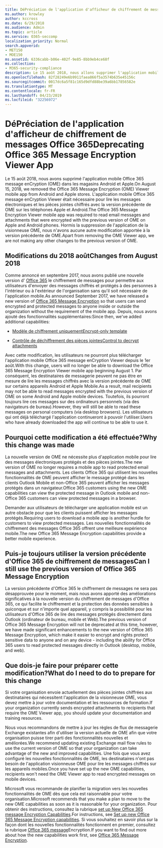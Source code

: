 ```yaml
---
title: DéPréciation de l'application d'afficheur de chiffrement de messages Office 365
ms.author: krowley
author: kccross
ms.date: 6/29/2018
ms.audience: Admin
ms.topic: article
ms.service: O365-seccomp
localization_priority: Normal
search.appverid:
- MET150
- MOE150
ms.assetid: 6336cabb-b06e-402f-9e85-8bb9eb4ce68f
ms.collection:
- M365-security-compliance
description: Le 15 août 2018, nous allons supprimer l'application mobile Office 365 message enCryption (OME) Viewer d'Android et d'Apple stores. L'application mobile Office 365 message enCryption Viewer était nécessaire pour lire les messages électroniques et les pièces jointes chiffrés avec la version précédente de OME sur les téléphones Apple et Android. Hormis la suppression de l'application de la visionneuse OME, nous n'avons aucune autre modification apportée à la version précédente de OME.
ms.openlocfilehash: 82f28249e6b9911faea866f5a3574b635e45156c
ms.sourcegitcommit: 0017dc6a5f81c165d9dfd88be39a6bb17856582e
ms.translationtype: MT
ms.contentlocale: fr-FR
ms.lasthandoff: 04/23/2019
ms.locfileid: "32256972"
---
```

# <a name="deprecating-office-365-message-encryption-viewer-app"></a><span data-ttu-id="0bbcd-105">DéPréciation de l'application d'afficheur de chiffrement de messages Office 365</span><span class="sxs-lookup"><span data-stu-id="0bbcd-105">Deprecating Office 365 Message Encryption Viewer App</span></span>

<span data-ttu-id="0bbcd-106">Le 15 août 2018, nous avons supprimé l'application mobile Office 365 message enCryption (OME) dans les magasins Android et Apple.</span><span class="sxs-lookup"><span data-stu-id="0bbcd-106">On August 15, 2018, we removed the Office 365 Message Encryption (OME) Viewer mobile app from Android and Apple stores.</span></span> <span data-ttu-id="0bbcd-107">L'application mobile Office 365 message enCryption Viewer était nécessaire pour lire les messages électroniques et les pièces jointes chiffrés avec la version précédente de OME sur les téléphones Apple et Android.</span><span class="sxs-lookup"><span data-stu-id="0bbcd-107">The Office 365 Message Encryption Viewer mobile app was required to read email messages and attachments that were encrypted with the previous version of OME on Apple and Android phones.</span></span> <span data-ttu-id="0bbcd-108">Hormis la suppression de l'application de la visionneuse OME, nous n'avons aucune autre modification apportée à la version précédente de OME.</span><span class="sxs-lookup"><span data-stu-id="0bbcd-108">Apart from removing the OME Viewer app, we are not making any other changes to the previous version of OME.</span></span>
  
## <a name="changes-from-august-2018"></a><span data-ttu-id="0bbcd-109">Modifications du 2018 août</span><span class="sxs-lookup"><span data-stu-id="0bbcd-109">Changes from August 2018</span></span>

<span data-ttu-id="0bbcd-110">Comme annoncé en septembre 2017, nous avons publié une nouvelle version d' [Office 365](https://aka.ms/ome2017) le chiffrement de messages pour permettre aux utilisateurs d'envoyer des messages chiffrés et protégés à des personnes à l'intérieur ou à l'extérieur de l'organisation sans qu'il soit nécessaire de l'application mobile.</span><span class="sxs-lookup"><span data-stu-id="0bbcd-110">As announced September 2017, we have released a new version of [Office 365 Message Encryption](https://aka.ms/ome2017) so that users can send encrypted and protected messages to anyone inside or outside the organization without the requirement of the mobile app.</span></span> <span data-ttu-id="0bbcd-111">Depuis, nous avons ajouté des fonctionnalités supplémentaires:</span><span class="sxs-lookup"><span data-stu-id="0bbcd-111">Since then, we've added additional capabilities:</span></span>
  
- [<span data-ttu-id="0bbcd-112">Modèle de chiffrement uniquement</span><span class="sxs-lookup"><span data-stu-id="0bbcd-112">Encrypt-only template</span></span>](https://aka.ms/encryptonly)

- [<span data-ttu-id="0bbcd-113">Contrôle de déchiffrement des pièces jointes</span><span class="sxs-lookup"><span data-stu-id="0bbcd-113">Control to decrypt attachments</span></span>](https://techcommunity.microsoft.com/t5/Security-Privacy-and-Compliance/Admin-control-for-attachments-now-available-in-Office-365/ba-p/204007)
    
<span data-ttu-id="0bbcd-114">Avec cette modification, les utilisateurs ne pourront plus télécharger l'application mobile Office 365 message enCryption Viewer depuis le 1er août.</span><span class="sxs-lookup"><span data-stu-id="0bbcd-114">With this change, users will no longer be able to download the Office 365 Message Encryption Viewer mobile app beginning August 1.</span></span> <span data-ttu-id="0bbcd-115">Par conséquent, les destinataires de messagerie peuvent ne pas être en mesure de lire les messages chiffrés avec la version précédente de OME sur certains appareils Android et Apple Mobile.</span><span class="sxs-lookup"><span data-stu-id="0bbcd-115">As a result, mail recipients may not be able to read messages encrypted with the previous version of OME on some Android and Apple mobile devices.</span></span> <span data-ttu-id="0bbcd-116">Toutefois, ils pourront toujours lire ces messages sur des ordinateurs personnels (via des navigateurs de bureau).</span><span class="sxs-lookup"><span data-stu-id="0bbcd-116">However, they will still be able to read these messages on personal computers (via desktop browsers).</span></span> <span data-ttu-id="0bbcd-117">Les utilisateurs qui ont déjà téléchargé l'application continueront à pouvoir l'utiliser.</span><span class="sxs-lookup"><span data-stu-id="0bbcd-117">Users who have already downloaded the app will continue to be able to use it.</span></span>
  
## <a name="why-this-change-was-made"></a><span data-ttu-id="0bbcd-118">Pourquoi cette modification a été effectuée?</span><span class="sxs-lookup"><span data-stu-id="0bbcd-118">Why this change was made</span></span>

<span data-ttu-id="0bbcd-119">La nouvelle version de OME ne nécessite plus d'application mobile pour lire des messages électroniques protégés et des pièces jointes.</span><span class="sxs-lookup"><span data-stu-id="0bbcd-119">The new version of OME no longer requires a mobile app to read protected email messages and attachments.</span></span> <span data-ttu-id="0bbcd-120">Les clients Office 365 qui utilisent les nouvelles fonctionnalités de OME peuvent afficher le message protégé dans les clients Outlook Mobile et non-Office 365 peuvent afficher les messages protégés dans un navigateur.</span><span class="sxs-lookup"><span data-stu-id="0bbcd-120">Office 365 customers using the new OME capabilities can view the protected message in Outlook mobile and non-Office 365 customers can view protected messages in a browser.</span></span>
  
<span data-ttu-id="0bbcd-121">Demander aux utilisateurs de télécharger une application mobile est un autre obstacle pour que les clients puissent afficher les messages protégés.</span><span class="sxs-lookup"><span data-stu-id="0bbcd-121">Requiring users to download a mobile app is another hurdle for customers to view protected messages.</span></span> <span data-ttu-id="0bbcd-122">Les nouvelles fonctionnalités de chiffrement des messages Office 365 offrent une meilleure expérience mobile.</span><span class="sxs-lookup"><span data-stu-id="0bbcd-122">The new Office 365 Message Encryption capabilities provide a better mobile experience.</span></span>
  
## <a name="can-i-still-use-the-previous-version-of-office-365-message-encryption"></a><span data-ttu-id="0bbcd-123">Puis-je toujours utiliser la version précédente d'Office 365 de chiffrement de messages</span><span class="sxs-lookup"><span data-stu-id="0bbcd-123">Can I still use the previous version of Office 365 Message Encryption</span></span>

<span data-ttu-id="0bbcd-124">La version précédente d'Office 365 le chiffrement de messages ne sera pas désapprouvée pour le moment, mais nous avons apporté des améliorations significatives à la nouvelle version du chiffrement de messages d'Office 365, ce qui facilite le chiffrement et la protection des données sensibles à quiconque et sur n'importe quel appareil, y compris la possibilité pour les utilisateurs d'Office 365 de lire des messages protégés directement dans Outlook (ordinateur de bureau, mobile et Web).</span><span class="sxs-lookup"><span data-stu-id="0bbcd-124">The previous version of Office 365 Message Encryption will not be deprecated at this time, however, we have made significant enhancements to the new version of Office 365 Message Encryption, which make it easier to encrypt and rights protect sensitive data to anyone and on any device - including the ability for Office 365 users to read protected messages directly in Outlook (desktop, mobile, and web).</span></span> 
  
## <a name="what-do-i-need-to-do-to-prepare-for-this-change"></a><span data-ttu-id="0bbcd-125">Que dois-je faire pour préparer cette modification?</span><span class="sxs-lookup"><span data-stu-id="0bbcd-125">What do I need to do to prepare for this change</span></span>

<span data-ttu-id="0bbcd-126">Si votre organisation envoie actuellement des pièces jointes chiffrées aux destinataires qui nécessitent l'application de la visionneuse OME, vous devez mettre à jour votre documentation et les ressources de formation.</span><span class="sxs-lookup"><span data-stu-id="0bbcd-126">If your organization currently sends encrypted attachments to recipients that require the OME Viewer app, you should update your documentation and training resources.</span></span>
  
<span data-ttu-id="0bbcd-127">Nous vous recommandons de mettre à jour les règles de flux de messagerie Exchange existantes afin d'utiliser la version actuelle de OME afin que votre organisation puisse tirer parti des fonctionnalités nouvelles et améliorées.</span><span class="sxs-lookup"><span data-stu-id="0bbcd-127">We recommend updating existing Exchange mail flow rules to use the current version of OME so that your organization can take advantage of the new and improved capabilities.</span></span> <span data-ttu-id="0bbcd-128">Une fois que vous avez configuré les nouvelles fonctionnalités de OME, les destinataires n'ont pas besoin de l'application visionneuse OME pour lire les messages chiffrés sur les appareils mobiles.</span><span class="sxs-lookup"><span data-stu-id="0bbcd-128">Once you have set up the new OME capabilities, recipients won't need the OME Viewer app to read encrypted messages on mobile devices.</span></span>
  
<span data-ttu-id="0bbcd-129">Microsoft vous recommande de planifier la migration vers les nouvelles fonctionnalités de OME dès que cela est raisonnable pour votre organisation.</span><span class="sxs-lookup"><span data-stu-id="0bbcd-129">Microsoft recommends that you make a plan to move to the new OME capabilities as soon as it is reasonable for your organization.</span></span> <span data-ttu-id="0bbcd-130">Pour obtenir des instructions, consultez la rubrique [set up New Office 365 message Encryption Capabilities](set-up-new-message-encryption-capabilities.md).</span><span class="sxs-lookup"><span data-stu-id="0bbcd-130">For instructions, see [Set up new Office 365 Message Encryption capabilities](set-up-new-message-encryption-capabilities.md).</span></span> <span data-ttu-id="0bbcd-131">Si vous souhaitez en savoir plus sur la façon dont les nouvelles fonctionnalités fonctionnent en premier, consultez la rubrique [Office 365 message](ome.md)Encryption.</span><span class="sxs-lookup"><span data-stu-id="0bbcd-131">If you want to find out more about how the new capabilities work first, see [Office 365 Message Encryption](ome.md).</span></span>
  

